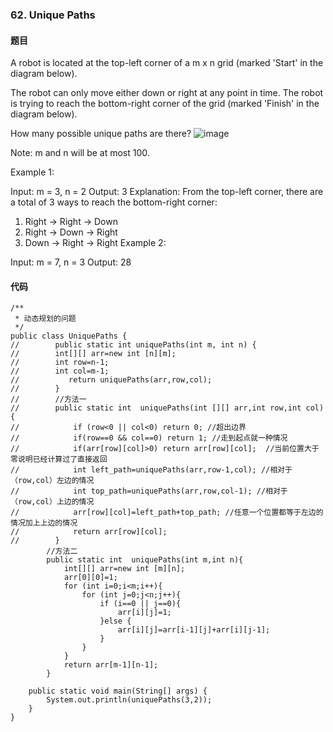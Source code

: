 ### 62. Unique Paths
#### 题目
A robot is located at the top-left corner of a m x n grid (marked 'Start' in the diagram below).

The robot can only move either down or right at any point in time. The robot is trying to reach the bottom-right corner of the grid (marked 'Finish' in the diagram below).

How many possible unique paths are there?
![image](https://github.com/ordinary-zhang/algorithm/blob/master/image/62.PNG)

Note: m and n will be at most 100.

Example 1:

Input: m = 3, n = 2
Output: 3
Explanation:
From the top-left corner, there are a total of 3 ways to reach the bottom-right corner:
1. Right -> Right -> Down
2. Right -> Down -> Right
3. Down -> Right -> Right
Example 2:

Input: m = 7, n = 3
Output: 28

#### 代码
```
/**
 * 动态规划的问题
 */
public class UniquePaths {
//        public static int uniquePaths(int m, int n) {
//        int[][] arr=new int [n][m];
//        int row=n-1;
//        int col=m-1;
//           return uniquePaths(arr,row,col);
//        }
//        //方法一
//        public static int  uniquePaths(int [][] arr,int row,int col){
//            if (row<0 || col<0) return 0; //超出边界
//            if(row==0 && col==0) return 1; //走到起点就一种情况
//            if(arr[row][col]>0) return arr[row][col];  //当前位置大于零说明已经计算过了直接返回
//            int left_path=uniquePaths(arr,row-1,col); //相对于（row,col）左边的情况
//            int top_path=uniquePaths(arr,row,col-1); //相对于（row,col）上边的情况
//            arr[row][col]=left_path+top_path; //任意一个位置都等于左边的情况加上上边的情况
//            return arr[row][col];
//        }
        //方法二
        public static int  uniquePaths(int m,int n){
            int[][] arr=new int [m][n];
            arr[0][0]=1;
            for (int i=0;i<m;i++){
                for (int j=0;j<n;j++){
                    if (i==0 || j==0){
                        arr[i][j]=1;
                    }else {
                        arr[i][j]=arr[i-1][j]+arr[i][j-1];
                    }
                }
            }
            return arr[m-1][n-1];
        }

    public static void main(String[] args) {
        System.out.println(uniquePaths(3,2));
    }
}
```

